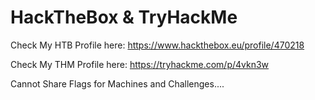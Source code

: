# HackTheBox & TryHackMe

Check My HTB Profile here: 
https://www.hackthebox.eu/profile/470218

Check My THM Profile here:
https://tryhackme.com/p/4vkn3w

Cannot Share Flags for Machines and Challenges....
